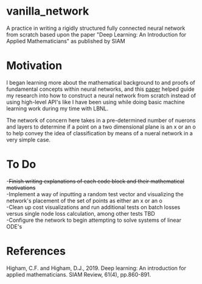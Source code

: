 # vanilla_network
A practice in writing a rigidly structured fully connected neural network from scratch based upon the paper "Deep Learning: An Introduction for Applied Mathematicians" as published by SIAM

# Motivation
I began learning more about the mathematical background to and proofs of fundamental concepts within neural networks, and this [paper](https://epubs.siam.org/doi/pdf/10.1137/18M1165748) helped guide my research into how to construct a neural network from scratch instead of using high-level API's like I have been using while doing basic machine learning work during my time with LBNL. 

The network of concern here takes in a pre-determined number of nuerons and layers to determine if a point on a two dimensional plane is an x or an o to help convey the idea of classification by means of a nueral network in a very simple case. 

# To Do
-~~Finish writing explanations of each code block and their mathematical motivations~~\
-Implement a way of inputting a random test vector and visualizing the network's placement of the set of points as either an x or an o\
-Clean up cost visualizations and run additional tests on batch losses versus single node loss calculation, among other tests TBD\
-Configure the network to begin attempting to solve systems of linear ODE's

# References
Higham, C.F. and Higham, D.J., 2019. Deep learning: An introduction for applied mathematicians. SIAM Review, 61(4), pp.860-891.
